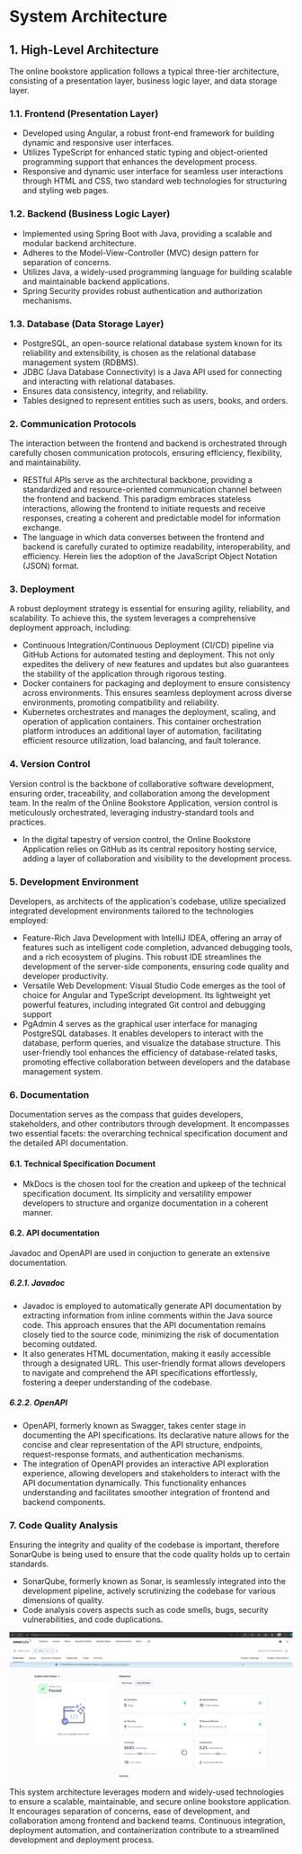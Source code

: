 # System Architecture

## 1. High-Level Architecture

The online bookstore application follows a typical three-tier architecture, consisting of a presentation layer, business logic layer, and data storage layer.

### 1.1. Frontend (Presentation Layer)

- Developed using Angular, a robust front-end framework for building dynamic and responsive user interfaces.
- Utilizes TypeScript for enhanced static typing and object-oriented programming support that enhances the development process.
- Responsive and dynamic user interface for seamless user interactions through HTML and CSS, two standard web technologies for structuring and styling web pages.

### 1.2. Backend (Business Logic Layer)

- Implemented using Spring Boot with Java, providing a scalable and modular backend architecture.
- Adheres to the Model-View-Controller (MVC) design pattern for separation of concerns.
- Utilizes Java, a widely-used programming language for building scalable and maintainable backend applications.
- Spring Security provides robust authentication and authorization mechanisms.

### 1.3. Database (Data Storage Layer)

- PostgreSQL, an open-source relational database system known for its reliability and extensibility, is chosen as the relational database management system (RDBMS).
- JDBC (Java Database Connectivity) is a Java API used for connecting and interacting with relational databases.
- Ensures data consistency, integrity, and reliability.
- Tables designed to represent entities such as users, books, and orders.

### 2. Communication Protocols

The interaction between the frontend and backend is orchestrated through carefully chosen communication protocols, ensuring efficiency, flexibility, and maintainability.

- RESTful APIs serve as the architectural backbone, providing a standardized and resource-oriented communication channel between the frontend and backend. This paradigm embraces stateless interactions, allowing the frontend to initiate requests and receive responses, creating a coherent and predictable model for information exchange.
- The language in which data converses between the frontend and backend is carefully curated to optimize readability, interoperability, and efficiency. Herein lies the adoption of the JavaScript Object Notation (JSON) format.

### 3. Deployment

A robust deployment strategy is essential for ensuring agility, reliability, and scalability. To achieve this, the system leverages a comprehensive deployment approach, including:

- Continuous Integration/Continuous Deployment (CI/CD) pipeline via GitHub Actions for automated testing and deployment. This not only expedites the delivery of new features and updates but also guarantees the stability of the application through rigorous testing.
- Docker containers for packaging and deployment to ensure consistency across environments. This ensures seamless deployment across diverse environments, promoting compatibility and reliability.
- Kubernetes orchestrates and manages the deployment, scaling, and operation of application containers. This container orchestration platform introduces an additional layer of automation, facilitating efficient resource utilization, load balancing, and fault tolerance.

### 4. Version Control

Version control is the backbone of collaborative software development, ensuring order, traceability, and collaboration among the development team. In the realm of the Online Bookstore Application, version control is meticulously orchestrated, leveraging industry-standard tools and practices.

- In the digital tapestry of version control, the Online Bookstore Application relies on GitHub as its central repository hosting service, adding a layer of collaboration and visibility to the development process.

### 5. Development Environment

Developers, as architects of the application's codebase, utilize specialized integrated development environments tailored to the technologies employed:

- Feature-Rich Java Development with IntelliJ IDEA, offering an array of features such as intelligent code completion, advanced debugging tools, and a rich ecosystem of plugins. This robust IDE streamlines the development of the server-side components, ensuring code quality and developer productivity.
- Versatile Web Development: Visual Studio Code emerges as the tool of choice for Angular and TypeScript development. Its lightweight yet powerful features, including integrated Git control and debugging support
- PgAdmin 4 serves as the graphical user interface for managing PostgreSQL databases. It enables developers to interact with the database, perform queries, and visualize the database structure. This user-friendly tool enhances the efficiency of database-related tasks, promoting effective collaboration between developers and the database management system.

### 6. Documentation

Documentation serves as the compass that guides developers, stakeholders, and other contributors through development. It encompasses two essential facets: the overarching technical specification document and the detailed API documentation.

#### 6.1. Technical Specification Document

- MkDocs is the chosen tool for the creation and upkeep of the technical specification document. Its simplicity and versatility empower developers to structure and organize documentation in a coherent manner.

#### 6.2. API documentation

Javadoc and OpenAPI are used in conjuction to generate an extensive documentation.

##### 6.2.1. Javadoc

- Javadoc is employed to automatically generate API documentation by extracting information from inline comments within the Java source code. This approach ensures that the API documentation remains closely tied to the source code, minimizing the risk of documentation becoming outdated.
- It also generates HTML documentation, making it easily accessible through a designated URL. This user-friendly format allows developers to navigate and comprehend the API specifications effortlessly, fostering a deeper understanding of the codebase.

##### 6.2.2. OpenAPI

- OpenAPI, formerly known as Swagger, takes center stage in documenting the API specifications. Its declarative nature allows for the concise and clear representation of the API structure, endpoints, request-response formats, and authentication mechanisms.
- The integration of OpenAPI provides an interactive API exploration experience, allowing developers and stakeholders to interact with the API documentation dynamically. This functionality enhances understanding and facilitates smoother integration of frontend and backend components.

### 7. Code Quality Analysis

Ensuring the integrity and quality of the codebase is important, therefore SonarQube is being used to ensure that the code quality holds up to certain standards.

- SonarQube, formerly known as Sonar, is seamlessly integrated into the development pipeline, actively scrutinizing the codebase for various dimensions of quality.
- Code analysis covers aspects such as code smells, bugs, security vulnerabilities, and code duplications.

![image](./images/sonarqube_analysis.png)

This system architecture leverages modern and widely-used technologies to ensure a scalable, maintainable, and secure online bookstore application. It encourages separation of concerns, ease of development, and collaboration among frontend and backend teams. Continuous integration, deployment automation, and containerization contribute to a streamlined development and deployment process.
